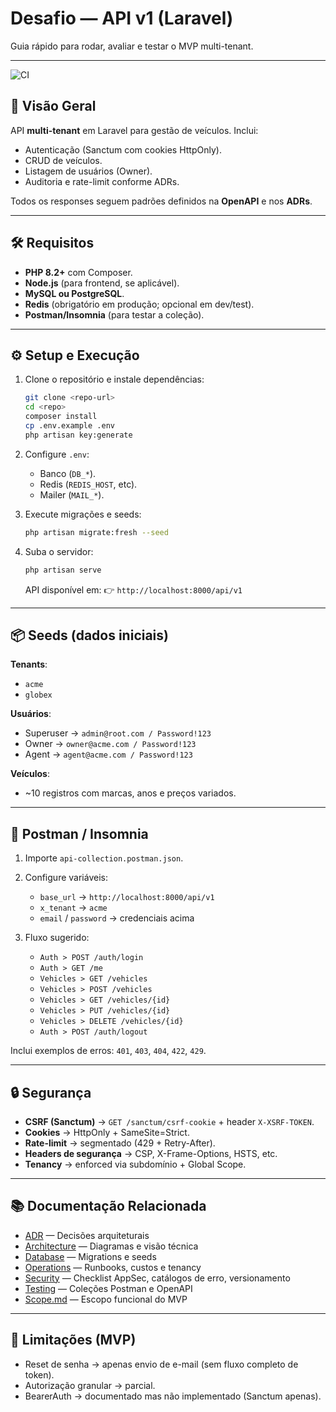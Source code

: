# Desafio — API v1 (Laravel)

Guia rápido para rodar, avaliar e testar o MVP multi-tenant.

---

![CI](https://github.com/weyzin/Desafio-Engenheiro-de-Software/actions/workflows/ci.yml/badge.svg)

## 🚀 Visão Geral

API **multi-tenant** em Laravel para gestão de veículos.
Inclui:

* Autenticação (Sanctum com cookies HttpOnly).
* CRUD de veículos.
* Listagem de usuários (Owner).
* Auditoria e rate-limit conforme ADRs.

Todos os responses seguem padrões definidos na **OpenAPI** e nos **ADRs**.

---

## 🛠️ Requisitos

* **PHP 8.2+** com Composer.
* **Node.js** (para frontend, se aplicável).
* **MySQL ou PostgreSQL**.
* **Redis** (obrigatório em produção; opcional em dev/test).
* **Postman/Insomnia** (para testar a coleção).

---

## ⚙️ Setup e Execução

1. Clone o repositório e instale dependências:

   ```bash
   git clone <repo-url>
   cd <repo>
   composer install
   cp .env.example .env
   php artisan key:generate
   ```

2. Configure `.env`:

   * Banco (`DB_*`).
   * Redis (`REDIS_HOST`, etc).
   * Mailer (`MAIL_*`).

3. Execute migrações e seeds:

   ```bash
   php artisan migrate:fresh --seed
   ```

4. Suba o servidor:

   ```bash
   php artisan serve
   ```

   API disponível em:
   👉 `http://localhost:8000/api/v1`

---

## 📦 Seeds (dados iniciais)

**Tenants**:

* `acme`
* `globex`

**Usuários**:

* Superuser → `admin@root.com / Password!123`
* Owner → `owner@acme.com / Password!123`
* Agent → `agent@acme.com / Password!123`

**Veículos**:

* \~10 registros com marcas, anos e preços variados.

---

## 🧪 Postman / Insomnia

1. Importe `api-collection.postman.json`.

2. Configure variáveis:

   * `base_url` → `http://localhost:8000/api/v1`
   * `x_tenant` → `acme`
   * `email` / `password` → credenciais acima

3. Fluxo sugerido:

   * `Auth > POST /auth/login`
   * `Auth > GET /me`
   * `Vehicles > GET /vehicles`
   * `Vehicles > POST /vehicles`
   * `Vehicles > GET /vehicles/{id}`
   * `Vehicles > PUT /vehicles/{id}`
   * `Vehicles > DELETE /vehicles/{id}`
   * `Auth > POST /auth/logout`

Inclui exemplos de erros: `401`, `403`, `404`, `422`, `429`.

---

## 🔒 Segurança

* **CSRF (Sanctum)** → `GET /sanctum/csrf-cookie` + header `X-XSRF-TOKEN`.
* **Cookies** → HttpOnly + SameSite=Strict.
* **Rate-limit** → segmentado (429 + Retry-After).
* **Headers de segurança** → CSP, X-Frame-Options, HSTS, etc.
* **Tenancy** → enforced via subdomínio + Global Scope.

---

## 📚 Documentação Relacionada

- [ADR](docs/ADR/) — Decisões arquiteturais
- [Architecture](/docs/Architecture/) — Diagramas e visão técnica
- [Database](docs/Database/) — Migrations e seeds
- [Operations](docs/Operations/) — Runbooks, custos e tenancy
- [Security](docs/Security/) — Checklist AppSec, catálogos de erro, versionamento
- [Testing](docs/Testing/) — Coleções Postman e OpenAPI
- [Scope.md](docs/scope.md) — Escopo funcional do MVP

---

## 🚧 Limitações (MVP)

* Reset de senha → apenas envio de e-mail (sem fluxo completo de token).
* Autorização granular → parcial.
* BearerAuth → documentado mas não implementado (Sanctum apenas).
